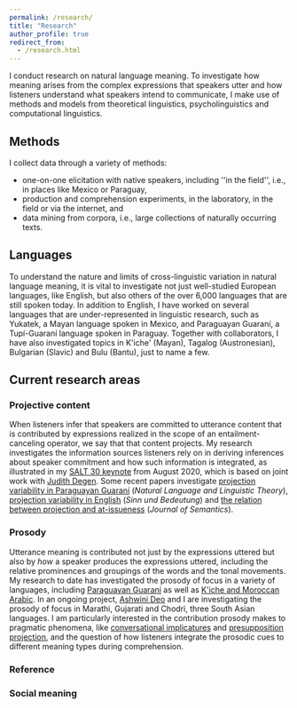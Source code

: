 ```yaml
---
permalink: /research/
title: "Research"
author_profile: true
redirect_from: 
  - /research.html
---
```


I conduct research on natural language meaning. To investigate how meaning arises from the complex expressions that speakers utter and how listeners understand what speakers intend to communicate, I make use of methods and models from theoretical linguistics, psycholinguistics and computational linguistics.

## Methods

I collect data through a variety of methods: 

* one-on-one elicitation with native speakers, including ''in the field'', i.e., in places like Mexico or Paraguay,
* production and comprehension experiments, in the laboratory, in the field or via the internet, and
* data mining from corpora, i.e., large collections of naturally occurring texts.

## Languages

To understand the nature and limits of cross-linguistic variation in natural language meaning, it is vital to investigate not just well-studied European languages, like English, but also others of the over 6,000 languages that are still spoken today. In addition to English, I have worked on several languages that are under-represented in linguistic research, such as Yukatek, a Mayan language spoken in Mexico, and Paraguayan Guaraní, a Tupí-Guaraní language spoken in Paraguay. Together with collaborators, I have also investigated topics in K'iche' (Mayan), Tagalog (Austronesian), Bulgarian (Slavic) and Bulu (Bantu), just to name a few.

## Current research areas

### Projective content

When listeners infer that speakers are committed to utterance content that is contributed by expressions realized in the scope of an entailment-canceling operator, we say that that content projects. My research investigates the information sources listeners rely on in deriving inferences about speaker commitment and how such information is integrated, as illustrated in my [SALT 30 keynote](https://www.dropbox.com/sh/guyt25gl8luvok2/AABi7n62L2uHMbirR8SC7fzoa?dl=0) from August 2020, which is based on joint work with [Judith Degen](https://sites.google.com/site/judithdegen/). Some recent papers investigate [projection variability in Paraguayan Guaraní](http://judith-tonhauser.github.io/files/tonhauser-NLLT-preprint.pdf) (<i>Natural Language and Linguistic Theory</i>), [projection variability in English](http://judith-tonhauser.github.io/files/deMarneffe-etal-SuB2019.pdf) (<i>Sinn und Bedeutung</i>) and [the relation between projection and at-issueness](https://doi.org/10.1093/jos/ffy007) (<i>Journal of Semantics</i>).

### Prosody

Utterance meaning is contributed not just by the expressions uttered but also by <i>how</i> a speaker produces the expressions uttered, including the relative prominences and groupings of the words and the tonal movements. My research to date has investigated the prosody of focus in a variety of languages, including [Paraguayan Guaraní](http://dx.doi.org/doi:10.1086/669629) as well as [K'iche and Moroccan Arabic](http://www.tandfonline.com/doi/abs/10.1080/23273798.2015.1071856?journalCode=plcp21). In an ongoing project, [Ashwini Deo](https://u.osu.edu/deo.13/) and I are investigating the prosody of focus in Marathi, Gujarati and Chodri, three South Asian languages. I am particularly interested in the contribution prosody makes to pragmatic phenomena, like [conversational implicatures](http://judith-tonhauser.github.io/files/deMarneffe-Tonhauser-QiD.pdf) and [presupposition projection](http://judith-tonhauser.github.io/files/tonhauser-etal-SuB-2019.pdf), and the question of how listeners integrate the prosodic cues to different meaning types during comprehension.

### Reference

### Social meaning
